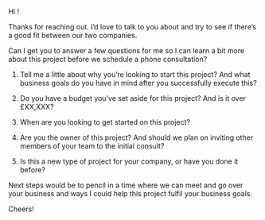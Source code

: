 Hi <name>!
Thanks for reaching out. I’d love to talk to you about <X Project> and try to see if there’s a good fit between our two companies.
Can I get you to answer a few questions for me so I can learn a bit more about this project before we schedule a phone consultation?
1) Tell me a little about why you’re looking to start this project? And what business goals do you have in mind after you successfully execute this?
2) Do you have a budget you’ve set aside for this project? And is it over £XX,XXX?
3) When are you looking to get started on this project?
4) Are you the owner of this project? And should we plan on inviting other members of your team to the initial consult?
5) Is this a new type of project for your company, or have you done it before?
Next steps would be to pencil in a time where we can meet and go over your business and ways I could help this project fulfil your business goals.
Cheers!

<your name>